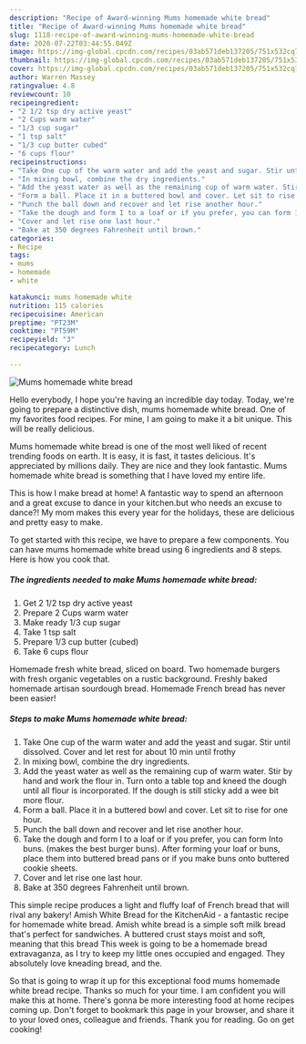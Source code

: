 ```yaml
---
description: "Recipe of Award-winning Mums homemade white bread"
title: "Recipe of Award-winning Mums homemade white bread"
slug: 1118-recipe-of-award-winning-mums-homemade-white-bread
date: 2020-07-22T03:44:55.049Z
image: https://img-global.cpcdn.com/recipes/03ab571deb137205/751x532cq70/mums-homemade-white-bread-recipe-main-photo.jpg
thumbnail: https://img-global.cpcdn.com/recipes/03ab571deb137205/751x532cq70/mums-homemade-white-bread-recipe-main-photo.jpg
cover: https://img-global.cpcdn.com/recipes/03ab571deb137205/751x532cq70/mums-homemade-white-bread-recipe-main-photo.jpg
author: Warren Massey
ratingvalue: 4.8
reviewcount: 10
recipeingredient:
- "2 1/2 tsp dry active yeast"
- "2 Cups warm water"
- "1/3 cup sugar"
- "1 tsp salt"
- "1/3 cup butter cubed"
- "6 cups flour"
recipeinstructions:
- "Take One cup of the warm water and add the yeast and sugar. Stir until dissolved. Cover and let rest for about 10 min until frothy"
- "In mixing bowl, combine the dry ingredients."
- "Add the yeast water as well as the remaining cup of warm water. Stir by hand and work the flour in. Turn onto a table top and kneed the dough until all flour is incorporated. If the dough is still sticky add a wee bit more flour."
- "Form a ball. Place it in a buttered bowl and cover. Let sit to rise for one hour."
- "Punch the ball down and recover and let rise another hour."
- "Take the dough and form I to a loaf or if you prefer, you can form Into buns. (makes the best burger buns). After forming your loaf or buns, place them into buttered bread pans or if you make buns onto buttered cookie sheets."
- "Cover and let rise one last hour."
- "Bake at 350 degrees Fahrenheit until brown."
categories:
- Recipe
tags:
- mums
- homemade
- white

katakunci: mums homemade white 
nutrition: 115 calories
recipecuisine: American
preptime: "PT23M"
cooktime: "PT59M"
recipeyield: "3"
recipecategory: Lunch

---
```



![Mums homemade white bread](https://img-global.cpcdn.com/recipes/03ab571deb137205/751x532cq70/mums-homemade-white-bread-recipe-main-photo.jpg)

Hello everybody, I hope you're having an incredible day today. Today, we're going to prepare a distinctive dish, mums homemade white bread. One of my favorites food recipes. For mine, I am going to make it a bit unique. This will be really delicious.

Mums homemade white bread is one of the most well liked of recent trending foods on earth. It is easy, it is fast, it tastes delicious. It's appreciated by millions daily. They are nice and they look fantastic. Mums homemade white bread is something that I have loved my entire life.

This is how I make bread at home! A fantastic way to spend an afternoon and a great excuse to dance in your kitchen.but who needs an excuse to dance?! My mom makes this every year for the holidays, these are delicious and pretty easy to make.


To get started with this recipe, we have to prepare a few components. You can have mums homemade white bread using 6 ingredients and 8 steps. Here is how you cook that.

<!--inarticleads1-->

##### The ingredients needed to make Mums homemade white bread:

1. Get 2 1/2 tsp dry active yeast
1. Prepare 2 Cups warm water
1. Make ready 1/3 cup sugar
1. Take 1 tsp salt
1. Prepare 1/3 cup butter (cubed)
1. Take 6 cups flour


Homemade fresh white bread, sliced on board. Two homemade burgers with fresh organic vegetables on a rustic background. Freshly baked homemade artisan sourdough bread. Homemade French bread has never been easier! 

<!--inarticleads2-->

##### Steps to make Mums homemade white bread:

1. Take One cup of the warm water and add the yeast and sugar. Stir until dissolved. Cover and let rest for about 10 min until frothy
1. In mixing bowl, combine the dry ingredients.
1. Add the yeast water as well as the remaining cup of warm water. Stir by hand and work the flour in. Turn onto a table top and kneed the dough until all flour is incorporated. If the dough is still sticky add a wee bit more flour.
1. Form a ball. Place it in a buttered bowl and cover. Let sit to rise for one hour.
1. Punch the ball down and recover and let rise another hour.
1. Take the dough and form I to a loaf or if you prefer, you can form Into buns. (makes the best burger buns). After forming your loaf or buns, place them into buttered bread pans or if you make buns onto buttered cookie sheets.
1. Cover and let rise one last hour.
1. Bake at 350 degrees Fahrenheit until brown.


This simple recipe produces a light and fluffy loaf of French bread that will rival any bakery! Amish White Bread for the KitchenAid - a fantastic recipe for homemade white bread. Amish white bread is a simple soft milk bread that&#39;s perfect for sandwiches. A buttered crust stays moist and soft, meaning that this bread This week is going to be a homemade bread extravaganza, as I try to keep my little ones occupied and engaged. They absolutely love kneading bread, and the. 

So that is going to wrap it up for this exceptional food mums homemade white bread recipe. Thanks so much for your time. I am confident you will make this at home. There's gonna be more interesting food at home recipes coming up. Don't forget to bookmark this page in your browser, and share it to your loved ones, colleague and friends. Thank you for reading. Go on get cooking!
